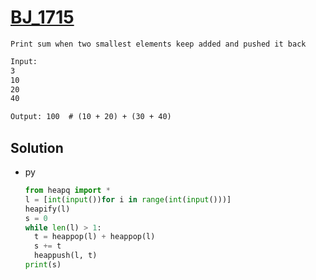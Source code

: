 # [BJ_1715](https://acmicpc.net/problem/1715)

```en
Print sum when two smallest elements keep added and pushed it back
```

```txt
Input:
3
10
20
40

Output: 100  # (10 + 20) + (30 + 40)
```

## Solution

* py

  ```py
  from heapq import *
  l = [int(input())for i in range(int(input()))]
  heapify(l)
  s = 0
  while len(l) > 1:
    t = heappop(l) + heappop(l)
    s += t
    heappush(l, t)
  print(s)
  ```
